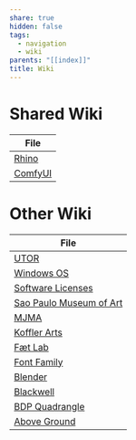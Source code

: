 ```yaml
---
share: true
hidden: false
tags:
  - navigation
  - wiki
parents: "[[index]]"
title: Wiki
---
```


# Shared Wiki

| File                         |
| ---------------------------- |
| [Rhino](./Rhino.md)     |
| [ComfyUI](./ComfyUI.md) |


# Other Wiki

| File                                                         |
| ------------------------------------------------------------ |
| [UTOR](../../UTOR.md)                                       |
| [Windows OS](../../Windows%20OS.md)                           |
| [Software Licenses](../../Software%20Licenses.md)             |
| [Sao Paulo Museum of Art](../../Sao%20Paulo%20Museum%20of%20Art.md) |
| [MJMA](../../MJMA.md)                                       |
| [Koffler Arts](../../Koffler%20Arts.md)                       |
| [Fæt Lab](../../F%C3%A6t%20Lab.md)                                 |
| [Font Family](../../Font%20Family.md)                         |
| [Blender](../../Blender.md)                                 |
| [Blackwell](../../Blackwell.md)                             |
| [BDP Quadrangle](../../BDP%20Quadrangle.md)                   |
| [Above Ground](../../Above%20Ground.md)                       |

